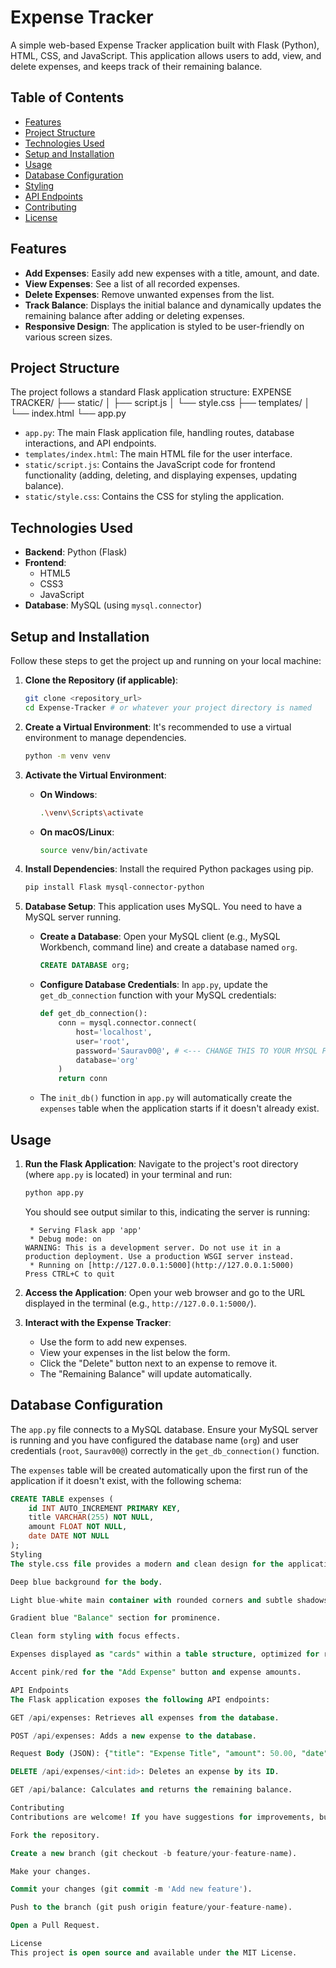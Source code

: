 # Expense Tracker

A simple web-based Expense Tracker application built with Flask (Python), HTML, CSS, and JavaScript. This application allows users to add, view, and delete expenses, and keeps track of their remaining balance.

## Table of Contents

- [Features](#features)
- [Project Structure](#project-structure)
- [Technologies Used](#technologies-used)
- [Setup and Installation](#setup-and-installation)
- [Usage](#usage)
- [Database Configuration](#database-configuration)
- [Styling](#styling)
- [API Endpoints](#api-endpoints)
- [Contributing](#contributing)
- [License](#license)

## Features

- **Add Expenses**: Easily add new expenses with a title, amount, and date.
- **View Expenses**: See a list of all recorded expenses.
- **Delete Expenses**: Remove unwanted expenses from the list.
- **Track Balance**: Displays the initial balance and dynamically updates the remaining balance after adding or deleting expenses.
- **Responsive Design**: The application is styled to be user-friendly on various screen sizes.

## Project Structure

The project follows a standard Flask application structure:
EXPENSE TRACKER/
├── static/
│   ├── script.js
│   └── style.css
├── templates/
│   └── index.html
└── app.py
- `app.py`: The main Flask application file, handling routes, database interactions, and API endpoints.
- `templates/index.html`: The main HTML file for the user interface.
- `static/script.js`: Contains the JavaScript code for frontend functionality (adding, deleting, and displaying expenses, updating balance).
- `static/style.css`: Contains the CSS for styling the application.

## Technologies Used

-   **Backend**: Python (Flask)
-   **Frontend**:
    -   HTML5
    -   CSS3
    -   JavaScript
-   **Database**: MySQL (using `mysql.connector`)

## Setup and Installation

Follow these steps to get the project up and running on your local machine:

1.  **Clone the Repository (if applicable)**:
    ```bash
    git clone <repository_url>
    cd Expense-Tracker # or whatever your project directory is named
    ```

2.  **Create a Virtual Environment**:
    It's recommended to use a virtual environment to manage dependencies.
    ```bash
    python -m venv venv
    ```

3.  **Activate the Virtual Environment**:
    -   **On Windows**:
        ```bash
        .\venv\Scripts\activate
        ```
    -   **On macOS/Linux**:
        ```bash
        source venv/bin/activate
        ```

4.  **Install Dependencies**:
    Install the required Python packages using pip.
    ```bash
    pip install Flask mysql-connector-python
    ```

5.  **Database Setup**:
    This application uses MySQL. You need to have a MySQL server running.

    -   **Create a Database**: Open your MySQL client (e.g., MySQL Workbench, command line) and create a database named `org`.
        ```sql
        CREATE DATABASE org;
        ```
    -   **Configure Database Credentials**: In `app.py`, update the `get_db_connection` function with your MySQL credentials:
        ```python
        def get_db_connection():
            conn = mysql.connector.connect(
                host='localhost',
                user='root',
                password='Saurav00@', # <--- CHANGE THIS TO YOUR MYSQL PASSWORD
                database='org'
            )
            return conn
        ```
    -   The `init_db()` function in `app.py` will automatically create the `expenses` table when the application starts if it doesn't already exist.

## Usage

1.  **Run the Flask Application**:
    Navigate to the project's root directory (where `app.py` is located) in your terminal and run:
    ```bash
    python app.py
    ```
    You should see output similar to this, indicating the server is running:
    ```
     * Serving Flask app 'app'
     * Debug mode: on
    WARNING: This is a development server. Do not use it in a production deployment. Use a production WSGI server instead.
     * Running on [http://127.0.0.1:5000](http://127.0.0.1:5000)
    Press CTRL+C to quit
    ```

2.  **Access the Application**:
    Open your web browser and go to the URL displayed in the terminal (e.g., `http://127.0.0.1:5000/`).

3.  **Interact with the Expense Tracker**:
    -   Use the form to add new expenses.
    -   View your expenses in the list below the form.
    -   Click the "Delete" button next to an expense to remove it.
    -   The "Remaining Balance" will update automatically.

## Database Configuration

The `app.py` file connects to a MySQL database. Ensure your MySQL server is running and you have configured the database name (`org`) and user credentials (`root`, `Saurav00@`) correctly in the `get_db_connection()` function.

The `expenses` table will be created automatically upon the first run of the application if it doesn't exist, with the following schema:

```sql
CREATE TABLE expenses (
    id INT AUTO_INCREMENT PRIMARY KEY,
    title VARCHAR(255) NOT NULL,
    amount FLOAT NOT NULL,
    date DATE NOT NULL
);
Styling
The style.css file provides a modern and clean design for the application, featuring:

Deep blue background for the body.

Light blue-white main container with rounded corners and subtle shadows.

Gradient blue "Balance" section for prominence.

Clean form styling with focus effects.

Expenses displayed as "cards" within a table structure, optimized for readability.

Accent pink/red for the "Add Expense" button and expense amounts.

API Endpoints
The Flask application exposes the following API endpoints:

GET /api/expenses: Retrieves all expenses from the database.

POST /api/expenses: Adds a new expense to the database.

Request Body (JSON): {"title": "Expense Title", "amount": 50.00, "date": "YYYY-MM-DD"}

DELETE /api/expenses/<int:id>: Deletes an expense by its ID.

GET /api/balance: Calculates and returns the remaining balance.

Contributing
Contributions are welcome! If you have suggestions for improvements, bug fixes, or new features, please feel free to:

Fork the repository.

Create a new branch (git checkout -b feature/your-feature-name).

Make your changes.

Commit your changes (git commit -m 'Add new feature').

Push to the branch (git push origin feature/your-feature-name).

Open a Pull Request.

License
This project is open source and available under the MIT License.
